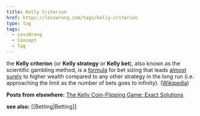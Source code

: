 ```yaml
---
title: Kelly Criterion
href: https://lesswrong.com/tags/kelly-criterion
type: tag
tags:
  - LessWrong
  - Concept
  - Tag
---
```


the **Kelly criterion** (or **Kelly strategy** or **Kelly bet**), also known as the scientific gambling method, is a [formula](https://en.wikipedia.org/wiki/Formula) for bet sizing that leads [almost surely](https://en.wikipedia.org/wiki/Almost_surely) to higher wealth compared to any other strategy in the long run (i.e. approaching the limit as the number of bets goes to infinity). ([Wikipedia](https://en.wikipedia.org/wiki/Kelly_criterion))

**Posts from elsewhere:** [The Kelly Coin-Flipping Game: Exact Solutions](https://www.gwern.net/Coin-flip)

**see also:** [[Betting|Betting]]